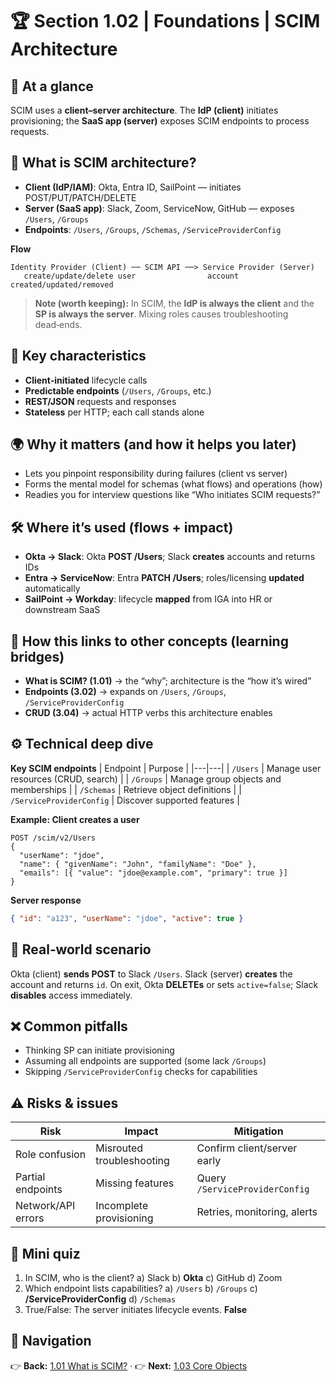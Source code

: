 # 🏆 Section 1.02 | Foundations | **SCIM Architecture**

## 📌 At a glance
SCIM uses a **client–server architecture**. The **IdP (client)** initiates provisioning; the **SaaS app (server)** exposes SCIM endpoints to process requests.

## 📖 What is SCIM architecture?
- **Client (IdP/IAM)**: Okta, Entra ID, SailPoint — initiates POST/PUT/PATCH/DELETE
- **Server (SaaS app)**: Slack, Zoom, ServiceNow, GitHub — exposes `/Users`, `/Groups`
- **Endpoints**: `/Users`, `/Groups`, `/Schemas`, `/ServiceProviderConfig`

**Flow**
```
Identity Provider (Client) ── SCIM API ──> Service Provider (Server)
   create/update/delete user                account created/updated/removed
```

> **Note (worth keeping):** In SCIM, the **IdP is always the client** and the **SP is always the server**. Mixing roles causes troubleshooting dead‑ends.

## 🔑 Key characteristics
- **Client‑initiated** lifecycle calls
- **Predictable endpoints** (`/Users`, `/Groups`, etc.)
- **REST/JSON** requests and responses
- **Stateless** per HTTP; each call stands alone

## 🌍 Why it matters (and how it helps you later)
- Lets you pinpoint responsibility during failures (client vs server)
- Forms the mental model for schemas (what flows) and operations (how)
- Readies you for interview questions like “Who initiates SCIM requests?”

## 🛠️ Where it’s used (flows + impact)
- **Okta → Slack**: Okta **POST /Users**; Slack **creates** accounts and returns IDs
- **Entra → ServiceNow**: Entra **PATCH /Users**; roles/licensing **updated** automatically
- **SailPoint → Workday**: lifecycle **mapped** from IGA into HR or downstream SaaS

## 🔗 How this links to other concepts (learning bridges)
- **What is SCIM? (1.01)** → the “why”; architecture is the “how it’s wired”
- **Endpoints (3.02)** → expands on `/Users`, `/Groups`, `/ServiceProviderConfig`
- **CRUD (3.04)** → actual HTTP verbs this architecture enables

## ⚙️ Technical deep dive
**Key SCIM endpoints**
| Endpoint | Purpose |
|---|---|
| `/Users` | Manage user resources (CRUD, search) |
| `/Groups` | Manage group objects and memberships |
| `/Schemas` | Retrieve object definitions |
| `/ServiceProviderConfig` | Discover supported features |

**Example: Client creates a user**
```http
POST /scim/v2/Users
{
  "userName": "jdoe",
  "name": { "givenName": "John", "familyName": "Doe" },
  "emails": [{ "value": "jdoe@example.com", "primary": true }]
}
```
**Server response**
```json
{ "id": "a123", "userName": "jdoe", "active": true }
```

## 🏢 Real‑world scenario
Okta (client) **sends POST** to Slack `/Users`. Slack (server) **creates** the account and returns `id`. On exit, Okta **DELETEs** or sets `active=false`; Slack **disables** access immediately.

## ❌ Common pitfalls
- Thinking SP can initiate provisioning
- Assuming all endpoints are supported (some lack `/Groups`)
- Skipping `/ServiceProviderConfig` checks for capabilities

## ⚠️ Risks & issues
| Risk | Impact | Mitigation |
|---|---|---|
| Role confusion | Misrouted troubleshooting | Confirm client/server early |
| Partial endpoints | Missing features | Query `/ServiceProviderConfig` |
| Network/API errors | Incomplete provisioning | Retries, monitoring, alerts |

## 📝 Mini quiz
1) In SCIM, who is the client? a) Slack b) **Okta** c) GitHub d) Zoom  
2) Which endpoint lists capabilities? a) `/Users` b) `/Groups` c) **/ServiceProviderConfig** d) `/Schemas`  
3) True/False: The server initiates lifecycle events. **False**

## 🔗 Navigation
👉 **Back:** [1.01 What is SCIM?](./1.01-what-is-scim.md) · 👉 **Next:** [1.03 Core Objects](./1.03-core-objects.md)
